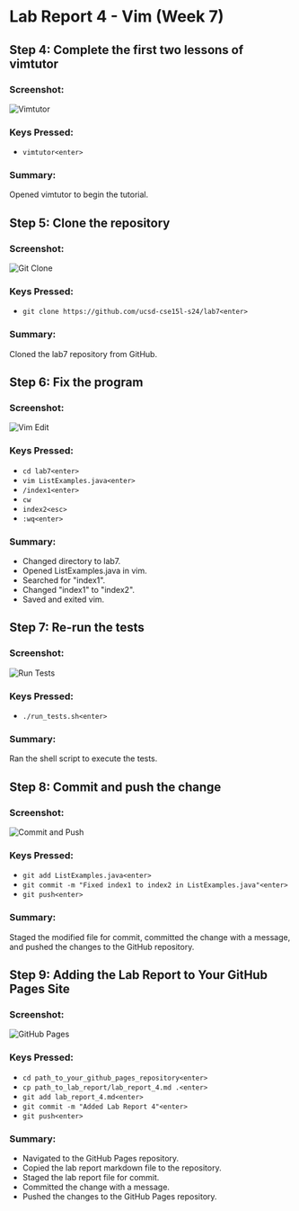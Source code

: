 # Lab Report 4 - Vim (Week 7)

## Step 4: Complete the first two lessons of vimtutor

### Screenshot:
![Vimtutor](vimtutor_screenshot.png)

### Keys Pressed:
- `vimtutor<enter>`

### Summary:
Opened vimtutor to begin the tutorial.

## Step 5: Clone the repository

### Screenshot:
![Git Clone](git_clone_screenshot.png)

### Keys Pressed:
- `git clone https://github.com/ucsd-cse15l-s24/lab7<enter>`

### Summary:
Cloned the lab7 repository from GitHub.

## Step 6: Fix the program

### Screenshot:
![Vim Edit](vim_edit_screenshot.png)

### Keys Pressed:
- `cd lab7<enter>`
- `vim ListExamples.java<enter>`
- `/index1<enter>`
- `cw`
- `index2<esc>`
- `:wq<enter>`

### Summary:
- Changed directory to lab7.
- Opened ListExamples.java in vim.
- Searched for "index1".
- Changed "index1" to "index2".
- Saved and exited vim.

## Step 7: Re-run the tests

### Screenshot:
![Run Tests](run_tests_screenshot.png)

### Keys Pressed:
- `./run_tests.sh<enter>`

### Summary:
Ran the shell script to execute the tests.

## Step 8: Commit and push the change

### Screenshot:
![Commit and Push](commit_push_screenshot.png)

### Keys Pressed:
- `git add ListExamples.java<enter>`
- `git commit -m "Fixed index1 to index2 in ListExamples.java"<enter>`
- `git push<enter>`

### Summary:
Staged the modified file for commit, committed the change with a message, and pushed the changes to the GitHub repository.

## Step 9: Adding the Lab Report to Your GitHub Pages Site

### Screenshot:
![GitHub Pages](github_pages_screenshot.png)

### Keys Pressed:
- `cd path_to_your_github_pages_repository<enter>`
- `cp path_to_lab_report/lab_report_4.md .<enter>`
- `git add lab_report_4.md<enter>`
- `git commit -m "Added Lab Report 4"<enter>`
- `git push<enter>`

### Summary:
- Navigated to the GitHub Pages repository.
- Copied the lab report markdown file to the repository.
- Staged the lab report file for commit.
- Committed the change with a message.
- Pushed the changes to the GitHub Pages repository.
